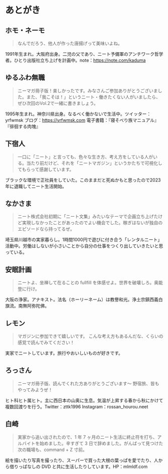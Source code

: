 # あとがき

## ホモ・ネーモ

> なんでだろう、他人が作った唐揚げって美味いよね。

1991年生まれ。大阪府出身。二児の父であり、ニート予備軍のアンチワーク哲学者。ひとり出版社立ち上げを計画中。note：https://note.com/kaduma

## ゆるふわ無職

> ニーマガ冊子版！楽しかったです。みなさんご参加ありがとうございました。また、「我こそは！」というニート・働きたくない人がいましたら、ぜひ次回のVol.2で一緒に書きましょう。

1995年生まれ。神奈川県出身。なるべく働かないで生活中。ツイッター：yrfwmsk ブログ：https://yrfwmsk.com
電子書籍：『寝そべり族マニュアル』『徘徊する肉塊』

## 下宿人

> 一口に「ニート」と言っても、色々な生き方、考え方をしている人がいる。当たり前だけど、それを「ニートマガジン」というかたちで可視化してもらって感謝しています。

ブラックな環境で正社員をしていた。このままだと死ぬかもと思ったので2023年に退職してニート生活開始。

## なかさま

> ニート株式会社初期に「ニート文集」みたいなテーマで企画立ち上げたけど実現しなかったことがあったのでよい機会でした。稼ぎはないが独自のエピソードなら持ってるぜ。

埼玉県川越市の実家暮らし。1時間1000円で遊びに付き合う「レンタルニート」活動中。労働はしないが小さいことから自分の仕事をつくり出していきたいと思っている。

## 安眠計画

> ニートよ、坐禅して在ることの fullfill を体感せよ。世界を破壊しろ。奥能登に行け。

大阪の浄家。アナキスト。法名（ホーリーネーム）は教譽和光。浄土宗鎮西義白旗流。南無阿弥陀佛。

## レモン

> マガジンに参加できて嬉しいです。
> こんな考え方もあるんだな、くらいの感覚で読んでみてください！

実家でニートしています。旅行やおいしいものが好きです。

## ろっさん

> ニーマガ冊子版、読んでくれた方ありがとうございます〜
> 野宿旅、皆もやってみようぜ！

ヒト科ヒト属ヒト。主に西日本の山奥に生息。気温が上昇する春から秋にかけて複数回渡りを行う。Twitter：zttk1996 Instagram：rossan_hourou.neet

## 白崎

> 実家から追い出されたので、1 年 7 ヶ月のニート生活に終止符を打ち、アルバイトを始めました。辛すぎて 3 日で辞めました。がんばって見つけた次の職場も、command + Z 寸前。

絵を描いたり写真を撮ったり、スーパーで買った大根の葉っぱを愛でたり、人から借りっぱなしの DVD と共に生活したりしています。HP：mlmldf.com